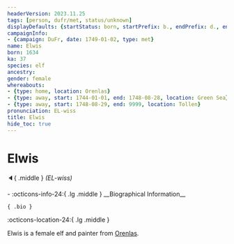 ```yaml
---
headerVersion: 2023.11.25
tags: [person, dufr/met, status/unknown]
displayDefaults: {startStatus: born, startPrefix: b., endPrefix: d., endStatus: died}
campaignInfo:
- {campaign: DuFr, date: 1749-01-02, type: met}
name: Elwis
born: 1634
ka: 37
species: elf
ancestry:
gender: female
whereabouts:
- {type: home, location: Orenlas}
- {type: away, start: 1744-01-01, end: 1748-08-28, location: Green Sea}
- {type: away, start: 1748-08-29, end: 9999, location: Tollen}
pronunciation: EL-wiss
title: Elwis
hide_toc: true
---
```

# Elwis
:speaker:{ .middle } *(EL-wiss)*  
<div class="grid cards ext-narrow-margin ext-one-column" markdown>
- :octicons-info-24:{ .lg .middle } __Biographical Information__

    { .bio }

</div>



:octicons-location-24:{ .lg .middle }   


Elwis is a female elf and painter from [Orenlas](<../../gazetteer/istaros-watershed/orenlas/orenlas.md>). 




